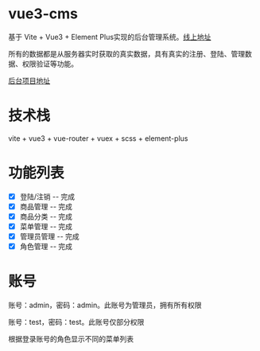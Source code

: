 # vue3-cms

基于 Vite + Vue3 + Element Plus实现的后台管理系统。[线上地址](https://doc.zhanggin.work)

所有的数据都是从服务器实时获取的真实数据，具有真实的注册、登陆、管理数据、权限验证等功能。

[后台项目地址](https://github.com/zhanggin/node-mall)

# 技术栈

vite + vue3 + vue-router + vuex + scss + element-plus

# 功能列表

- [x] 登陆/注销 -- 完成
- [x] 商品管理 -- 完成
- [x] 商品分类 -- 完成
- [x] 菜单管理 -- 完成
- [x] 管理员管理 -- 完成
- [x] 角色管理 -- 完成

# 账号

账号：admin，密码：admin。此账号为管理员，拥有所有权限

账号：test，密码：test。此账号仅部分权限

根据登录账号的角色显示不同的菜单列表
